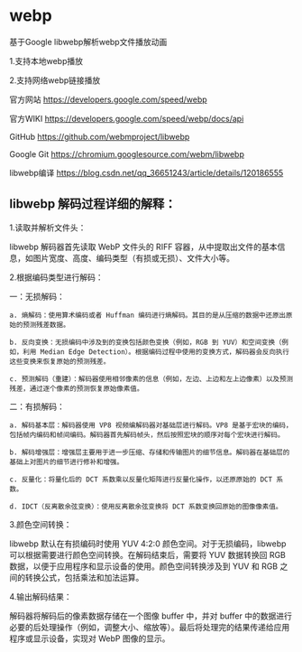 # webp

基于Google libwebp解析webp文件播放动画

1.支持本地webp播放

2.支持网络webp链接播放

官方网站
https://developers.google.com/speed/webp

官方WIKI
https://developers.google.com/speed/webp/docs/api

GitHub
https://github.com/webmproject/libwebp

Google Git
https://chromium.googlesource.com/webm/libwebp

libwebp编译
https://blog.csdn.net/qq_36651243/article/details/120186555


## libwebp 解码过程详细的解释：

1.读取并解析文件头：
  
  libwebp 解码器首先读取 WebP 文件头的 RIFF 容器，从中提取出文件的基本信息，如图片宽度、高度、编码类型（有损或无损）、文件大小等。

2.根据编码类型进行解码：
 
  一：无损解码：
    
    a. 熵解码：使用算术编码或者 Huffman 编码进行熵解码。其目的是从压缩的数据中还原出原始的预测残差数据。
    
    b. 反向变换：无损编码中涉及到的变换包括颜色变换（例如，RGB 到 YUV）和空间变换（例如，利用 Median Edge Detection）。根据编码过程中使用的变换方式，解码器会反向执行这些变换来恢复原始的预测残差。
    
    c. 预测解码（重建）：解码器使用相邻像素的信息（例如，左边、上边和左上边像素）以及预测残差，通过逐个像素的预测恢复原始像素值。
  
  二：有损解码：
    
    a. 解码基本层：解码器使用 VP8 视频编解码器对基础层进行解码。VP8 是基于宏块的编码，包括帧内编码和帧间编码。解码器首先解码帧头，然后按照宏块的顺序对每个宏块进行解码。
    
    b. 解码增强层：增强层主要用于进一步压缩、存储和传输图片的细节信息。解码器在基础层的基础上对图片的细节进行修补和增强。
    
    c. 反量化：将量化后的 DCT 系数乘以反量化矩阵进行反量化操作，以还原原始的 DCT 系数。
    
    d. IDCT（反离散余弦变换）：使用反离散余弦变换将 DCT 系数变换回原始的图像像素值。

3.颜色空间转换：
 
  libwebp 默认在有损编码时使用 YUV 4:2:0 颜色空间。对于无损编码，libwebp 可以根据需要进行颜色空间转换。在解码结束后，需要将 YUV 数据转换回 RGB 数据，以便于应用程序和显示设备的使用。颜色空间转换涉及到 YUV 和 RGB 之间的转换公式，包括乘法和加法运算。

4.输出解码结果：
 
  解码器将解码后的像素数据存储在一个图像 buffer 中，并对 buffer 中的数据进行必要的后处理操作（例如，调整大小、缩放等）。最后将处理完的结果传递给应用程序或显示设备，实现对 WebP 图像的显示。
